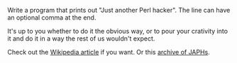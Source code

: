 Write a program that prints out "Just another Perl hacker". The line can have
an optional comma at the end.

It's up to you whether to do it the obvious way, or to pour your crativity into
it and do it in a way the rest of us wouldn't expect.

Check out the [Wikipedia
article](https://en.wikipedia.org/wiki/Just_another_Perl_hacker) if you want.
Or this [archive of JAPHs](http://www.cpan.org/misc/japh).
